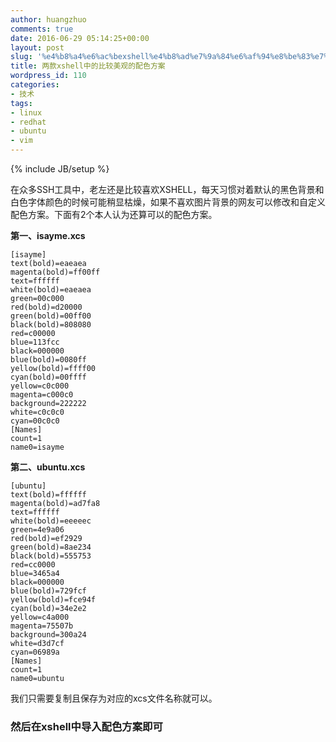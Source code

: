 ```yaml
---
author: huangzhuo
comments: true
date: 2016-06-29 05:14:25+00:00
layout: post
slug: '%e4%b8%a4%e6%ac%bexshell%e4%b8%ad%e7%9a%84%e6%af%94%e8%be%83%e7%be%8e%e8%a7%82%e7%9a%84%e9%85%8d%e8%89%b2%e6%96%b9%e6%a1%88'
title: 两款xshell中的比较美观的配色方案
wordpress_id: 110
categories:
- 技术
tags:
- linux
- redhat
- ubuntu
- vim
---
```

{% include JB/setup %}

在众多SSH工具中，老左还是比较喜欢XSHELL，每天习惯对着默认的黑色背景和白色字体颜色的时候可能稍显枯燥，如果不喜欢图片背景的网友可以修改和自定义配色方案。下面有2个本人认为还算可以的配色方案。

**第一、isayme.xcs**

```
[isayme]
text(bold)=eaeaea
magenta(bold)=ff00ff
text=ffffff
white(bold)=eaeaea
green=00c000
red(bold)=d20000
green(bold)=00ff00
black(bold)=808080
red=c00000
blue=113fcc
black=000000
blue(bold)=0080ff
yellow(bold)=ffff00
cyan(bold)=00ffff
yellow=c0c000
magenta=c000c0
background=222222
white=c0c0c0
cyan=00c0c0
[Names]
count=1
name0=isayme
```


**第二、ubuntu.xcs**

```
[ubuntu]
text(bold)=ffffff
magenta(bold)=ad7fa8
text=ffffff
white(bold)=eeeeec
green=4e9a06
red(bold)=ef2929
green(bold)=8ae234
black(bold)=555753
red=cc0000
blue=3465a4
black=000000
blue(bold)=729fcf
yellow(bold)=fce94f
cyan(bold)=34e2e2
yellow=c4a000
magenta=75507b
background=300a24
white=d3d7cf
cyan=06989a
[Names]
count=1
name0=ubuntu
```

我们只需要复制且保存为对应的xcs文件名称就可以。


### 然后在xshell中导入配色方案即可



```

```

